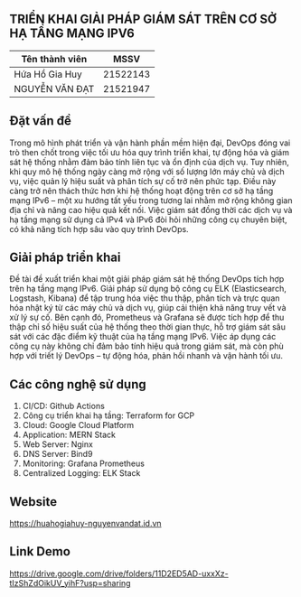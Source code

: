 ## **TRIỂN KHAI GIẢI PHÁP GIÁM SÁT TRÊN CƠ SỞ HẠ TẦNG MẠNG IPV6**</br>

| Tên thành viên   | MSSV       |
| ---------------- | ---------- |
| Hứa Hồ Gia Huy | 21522143 |
| NGUYỄN VĂN ĐẠT | 21521947 |


## **Đặt vấn đề**

Trong mô hình phát triển và vận hành phần mềm hiện đại, DevOps đóng vai trò then chốt trong việc tối ưu hóa quy trình triển khai, tự động hóa và giám sát hệ thống nhằm đảm bảo tính liên tục và ổn định của dịch vụ. Tuy nhiên, khi quy mô hệ thống ngày càng mở rộng với số lượng lớn máy chủ và dịch vụ, việc quản lý hiệu suất và phân tích sự cố trở nên phức tạp. Điều này càng trở nên thách thức hơn khi hệ thống hoạt động trên cơ sở hạ tầng mạng IPv6 – một xu hướng tất yếu trong tương lai nhằm mở rộng không gian địa chỉ và nâng cao hiệu quả kết nối. Việc giám sát đồng thời các dịch vụ và hạ tầng mạng sử dụng cả IPv4 và IPv6 đòi hỏi những công cụ chuyên biệt, có khả năng tích hợp sâu vào quy trình DevOps.  

## **Giải pháp triển khai**

Đề tài đề xuất triển khai một giải pháp giám sát hệ thống DevOps tích hợp trên hạ tầng mạng IPv6. Giải pháp sử dụng bộ công cụ ELK (Elasticsearch, Logstash, Kibana) để tập trung hóa việc thu thập, phân tích và trực quan hóa nhật ký từ các máy chủ và dịch vụ, giúp cải thiện khả năng truy vết và xử lý sự cố. Bên cạnh đó, Prometheus và Grafana sẽ được tích hợp để thu thập chỉ số hiệu suất của hệ thống theo thời gian thực, hỗ trợ giám sát sâu sát với các đặc điểm kỹ thuật của hạ tầng mạng IPv6. Việc áp dụng các công cụ này không chỉ đảm bảo tính hiệu quả trong giám sát, mà còn phù hợp với triết lý DevOps – tự động hóa, phản hồi nhanh và vận hành tối ưu.  

## **Các công nghệ sử dụng**
1. CI/CD: Github Actions
2. Công cụ triển khai hạ tầng: Terraform for GCP
3. Cloud: Google Cloud Platform
4. Application: MERN Stack
5. Web Server: Nginx
6. DNS Server: Bind9
7. Monitoring: Grafana Prometheus
8. Centralized Logging: ELK Stack


## Website</br>
https://huahogiahuy-nguyenvandat.id.vn
## Link Demo</br>
https://drive.google.com/drive/folders/11D2ED5AD-uxxXz-tIzShZdOikUV_yihF?usp=sharing
